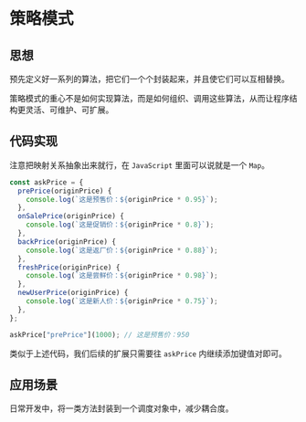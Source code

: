 # 策略模式

## 思想

预先定义好一系列的算法，把它们一个个封装起来，并且使它们可以互相替换。

策略模式的重心不是如何实现算法，而是如何组织、调用这些算法，从而让程序结构更灵活、可维护、可扩展。

## 代码实现

注意把映射关系抽象出来就行，在 `JavaScript` 里面可以说就是一个 `Map`。

```js
const askPrice = {
  prePrice(originPrice) {
    console.log(`这是预售价：${originPrice * 0.95}`);
  },
  onSalePrice(originPrice) {
    console.log(`这是促销价：${originPrice * 0.8}`);
  },
  backPrice(originPrice) {
    console.log(`这是返厂价：${originPrice * 0.88}`);
  },
  freshPrice(originPrice) {
    console.log(`这是尝鲜价：${originPrice * 0.98}`);
  },
  newUserPrice(originPrice) {
    console.log(`这是新人价：${originPrice * 0.75}`);
  },
};

askPrice["prePrice"](1000); // 这是预售价：950
```

类似于上述代码，我们后续的扩展只需要往 `askPrice` 内继续添加键值对即可。

## 应用场景

日常开发中，将一类方法封装到一个调度对象中，减少耦合度。